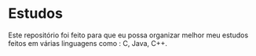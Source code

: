 # Estudos

Este repositório foi feito para que eu possa organizar melhor meu estudos feitos em várias linguagens como : C, Java, C++.

